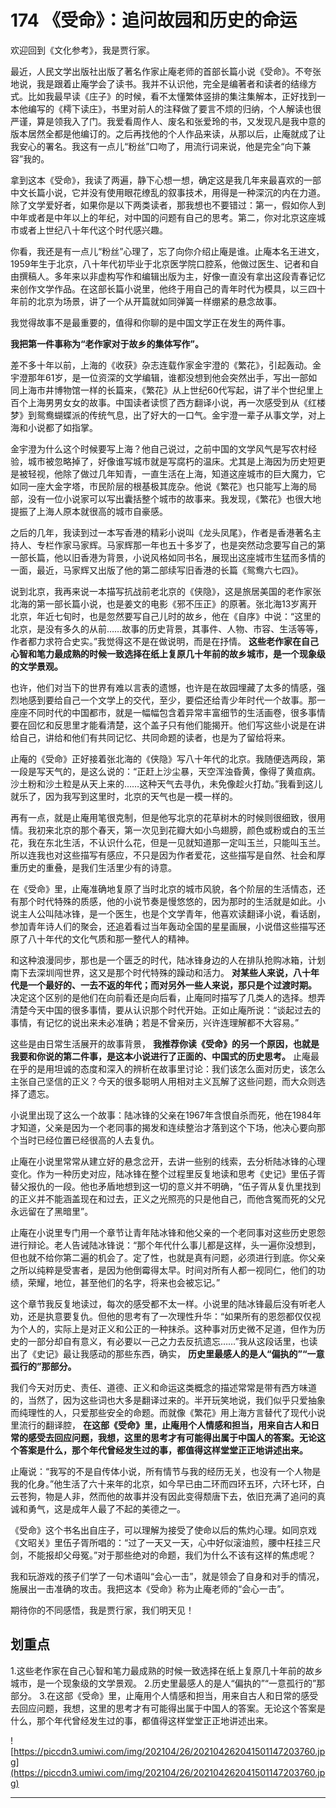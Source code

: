 # 174 《受命》：追问故园和历史的命运

欢迎回到《文化参考》，我是贾行家。

最近，人民文学出版社出版了著名作家止庵老师的首部长篇小说《受命》。不夸张地说，我是跟着止庵学会了读书。我并不认识他，完全是编著者和读者的结缘方式。比如我最早读《庄子》的时候，看不太懂繁体竖排的集注集解本，正好找到一本他编写的《樗下读庄》，书里对前人的注释做了要言不烦的归纳，个人解读也很严谨，算是领我入了门。我爱看周作人、废名和张爱玲的书，又发现凡是我中意的版本居然全都是他编订的。之后再找他的个人作品来读，从那以后，止庵就成了让我安心的署名。我这有一点儿“粉丝”口吻了，用流行词来说，他是完全“向下兼容”我的。

拿到这本《受命》，我读了两遍，静下心想一想，确定这是我几年来最喜欢的一部中文长篇小说，它并没有使用眼花缭乱的叙事技术，用得是一种深沉的内在力道。除了文学爱好者，如果你是以下两类读者，那我想也不要错过：第一，假如你人到中年或者是中年以上的年纪，对中国的问题有自己的思考。第二，你对北京这座城市或者上世纪八十年代这个时代感兴趣。

你看，我还是有一点儿“粉丝”心理了，忘了向你介绍止庵是谁。止庵本名王进文，1959年生于北京，八十年代初毕业于北京医学院口腔系，他做过医生、记者和自由撰稿人。多年来以非虚构写作和编辑出版为主，好像一直没有拿出这段青春记忆来创作文学作品。在这部长篇小说里，他终于用自己的青年时代为模具，以三四十年前的北京为场景，讲了一个从开篇就如同弹簧一样绷紧的悬念故事。

我觉得故事不是最重要的，值得和你聊的是中国文学正在发生的两件事。

 **我把第一件事称为“老作家对于故乡的集体写作”。**

差不多十年以前，上海的《收获》杂志连载作家金宇澄的《繁花》，引起轰动。金宇澄那年61岁，是一位资深的文学编辑，谁都没想到他会突然出手，写出一部如同上海市井博物馆一样的长篇来，《繁花》从上世纪60代写起，讲了半个世纪里上百个上海男男女女的故事。中国读者读惯了西方翻译小说，再一次感受到从《红楼梦》到鸳鸯蝴蝶派的传统气息，出了好大的一口气。金宇澄一辈子从事文学，对上海和小说都了如指掌。

金宇澄为什么这个时候要写上海？他自己说过，之前中国的文学风气是写农村经验，城市被忽略掉了，好像谁写城市就是写腐朽的温床。尤其是上海因为历史短更是被轻视，他除了做过几年知青，一直生活在上海，知道这座城市的巨大魔力，它如同一座大金字塔，市民阶层的根基极其庞杂。他说《繁花》也只能写上海的局部，没有一位小说家可以写出囊括整个城市的故事来。我发现，《繁花》也很大地提振了上海人原本就很高的城市自豪感。

之后的几年，我读到过一本写香港的精彩小说叫《龙头凤尾》，作者是香港著名主持人、专栏作家马家辉。马家辉那一年也五十多岁了，也是突然动念要写自己的第一部长篇，他以旧香港为背景，小说风格如同书名，展现出这座城市生猛而多情的一面，最近，马家辉又出版了他的第二部续写旧香港的长篇《鸳鸯六七四》。

说到北京，我再来说一本描写抗战前老北京的《侠隐》，这是旅居美国的老作家张北海的第一部长篇小说，也是姜文的电影《邪不压正》的原著。张北海13岁离开北京，年近七旬时，也是忽然要写自己儿时的故乡，他在《自序》中说：“这里的北京，是没有多久的从前……故事的历史背景，其事件、人物、市容、生活等等，作者都力求符合史实。”我觉得这不是在做说明，而是在抒情。 **这些老作家在自己心智和笔力最成熟的时候一致选择在纸上复原几十年前的故乡城市，是一个现象级的文学景观。**

也许，他们对当下的世界有难以言表的遗憾，也许是在故园埋藏了太多的情感，强烈地感到要给自己一个文学上的交代，至少，要偿还给青少年时代一个故事。那一座座不同时代的中国都市，就是一幅幅包含着异常丰富细节的生活画卷，很多事情要在回忆和反思里才能看清楚，这个盖子只有他们能揭开。他们写这些小说是在讲给自己，讲给和他们有共同记忆、共同命题的读者，也是为了留给将来。

止庵的《受命》正好接着张北海的《侠隐》写八十年代的北京。我随便选两段，第一段是写天气的，是这么说的：“正赶上沙尘暴，天空浑浊昏黄，像得了黄疸病。沙土粉和沙土粒是从天上来的……这种天气去寻仇，未免像趁火打劫。”我看到这儿就乐了，因为我写到这里时，北京的天气也是一模一样的。

再有一点，就是止庵用笔很克制，但是他写北京的花草树木的时候则很细致，很用情。我初来北京的那个春天，第一次见到花瓣大如小鸟翅膀，颜色或粉或白的玉兰花，我在东北生活，不认识什么花，但是一见就知道那一定叫玉兰，只能叫玉兰。所以连我也对这些描写有感应，不只是因为作者爱花，这些描写是自然、社会和厚重历史的重叠，是我们生活里少有的诗意。

在《受命》里，止庵准确地复原了当时北京的城市风貌，各个阶层的生活情态，还有那个时代特殊的质感，他的小说节奏是慢悠悠的，因为那时的生活就是如此。小说主人公叫陆冰锋，是一个医生，也是个文学青年，他喜欢读翻译小说，看话剧，参加青年诗人们的聚会，还追着看过当年轰动全国的星星画展，小说借这些描写还原了八十年代的文化气质和那一整代人的精神。

和这种浪漫同步，那也是一个匮乏的时代，陆冰锋身边的人在排队抢购冰箱，计划南下去深圳闯世界，这又是那个时代特殊的躁动和活力。 **对某些人来说，八十年代是一个最好的、一去不返的年代；而对另外一些人来说，那只是个过渡时期。** 决定这个区别的是他们在向前看还是向后看，止庵同时描写了几类人的选择。想弄清楚今天中国的很多事情，要从认识那个时代开始。正如止庵所说：“谈起过去的事情，有记忆的说出来未必准确；若是不曾亲历，兴许连理解都不大容易。”

这些是由日常生活展开的故事背景， **我推荐你读《受命》的另一个原因，也就是我要和你说的第二件事，是这本小说进行了正面的、中国式的历史思考。** 止庵最在乎的是用坦诚的态度和深入的辨析在故事里讨论：我们该怎么面对历史，该怎么主张自己坚信的正义？今天的很多聪明人用相对主义瓦解了这些问题，而大众则选择了遗忘。

小说里出现了这么一个故事：陆冰锋的父亲在1967年含恨自杀而死，他在1984年才知道，父亲是因为一个老同事的揭发和连续整治才落到这个下场，他决心要向那个当时已经位置已经很高的人去复仇。

止庵在小说里常常从建立好的悬念岔开，去讲一些别的线索，去分析陆冰锋的心理变化。作为一种历史对应，陆冰锋在整个过程里反复地读和思考《史记》里伍子胥替父报仇的一段。他也矛盾地想到这一切的意义并不明确，“伍子胥从复仇里找到的正义并不能涵盖现在和过去，正义之光照亮的只是他自己，而他含冤而死的父兄永远留在了黑暗里”。

止庵在小说里专门用一个章节让青年陆冰锋和他父亲的一个老同事对这些历史恩怨进行辩论。老人告诫陆冰锋说：“那个年代什么事儿都是这样，头一遍你没想到，但也就不给你第二遍的机会了。定了性，也就是真有问题，必须进行到底。你父亲之所以纯粹是受害者，是因为他倒霉得太早。时间对所有人都一视同仁，他们的功绩，荣耀，地位，甚至他们的名字，将来也会被忘记。”

这个章节我反复地读过，每次的感受都不太一样。小说里的陆冰锋最后没有听老人劝，还是执意要复仇。但他的思考有了一次理性升华：“如果所有的恩怨都仅仅视为个人的，实际上是对正义和公正的一种抹杀。这种事对历史微不足道，但作为历史的一部分却自有意义，有必要以一己之力去反抗遗忘……”我从这段话里，也读出了《史记》最让我感动的那些东西，确实， **历史里最感人的是人“偏执的”“一意孤行的”那部分。**

我们今天对历史、责任、道德、正义和命运这类概念的描述常常是带有西方味道的，当然了，因为这些词也大多是翻译过来的。半开玩笑地说，我们似乎只爱抽象而纯理性的人，只爱那些安全的命题。而就像《繁花》用上海方言替代了现代小说里流行的翻译腔， **在这部《受命》里，止庵用个人情感和担当，用来自古人和日常的感受去回应问题，我想，这里的思考才有可能得出属于中国人的答案。无论这个答案是什么，那个年代曾经发生过的事，都值得这样堂堂正正地讲述出来。**

止庵说：“我写的不是自传体小说，所有情节与我的经历无关，也没有一个人物是我的化身。”他生活了六十来年的北京，如今早已由二环而四环五环，六环七环，白云苍狗，物是人非，然而他的故事并没有因此变得颓唐下去，依旧充满了追问的真诚和勇气，这是成年人最了不起的美德之一。

《受命》这个书名出自庄子，可以理解为接受了使命以后的焦灼心理。如同京戏《文昭关》里伍子胥所唱的：“过了一天又一天，心中好似滚油煎，腰中枉挂三尺剑，不能报却父母冤。”对于那些绝对的命题，我们为什么不该有这样的焦虑呢？

我和玩游戏的孩子们学了一句术语叫“会心一击”，就是领会了自身和对手的情况，施展出一击准确的攻击。我把这本《受命》称为止庵老师的“会心一击”。

期待你的不同感悟，我是贾行家，我们明天见！

## 划重点

1.这些老作家在自己心智和笔力最成熟的时候一致选择在纸上复原几十年前的故乡城市，是一个现象级的文学景观。
2.历史里最感人的是人“偏执的”“一意孤行的”那部分。
3.在这部《受命》里，止庵用个人情感和担当，用来自古人和日常的感受去回应问题，我想，这里的思考才有可能得出属于中国人的答案。无论这个答案是什么，那个年代曾经发生过的事，都值得这样堂堂正正地讲述出来。

![https://piccdn3.umiwi.com/img/202104/26/202104262041501147203760.jpg](https://piccdn3.umiwi.com/img/202104/26/202104262041501147203760.jpg)

---
